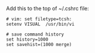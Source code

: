 Add this to the top of ~/.cshrc file:    
    
    # vim: set filetype=tcsh:     
    setenv VISUAL  /usr/bin/vi

    # save command history
    set history=1000
    set savehist=(1000 merge)
